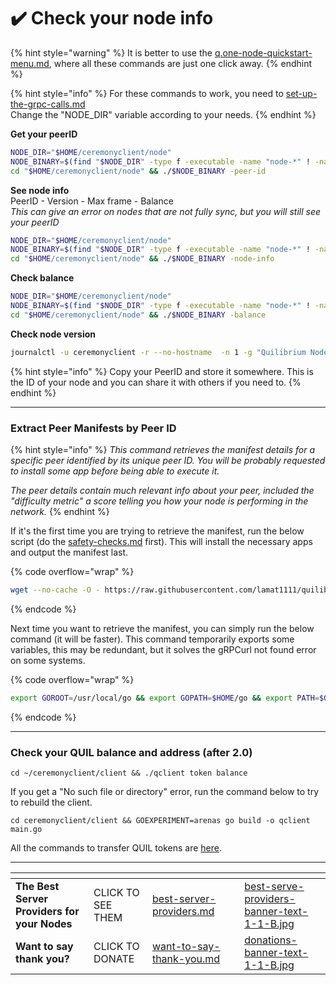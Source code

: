 # ✔️ Check your node info

{% hint style="warning" %}
It is better to use the [q.one-node-quickstart-menu.md](q.one-node-quickstart-menu.md "mention"), where all these commands are just one click away.
{% endhint %}

{% hint style="info" %}
For these commands to work, you need to  [set-up-the-grpc-calls.md](set-up-the-grpc-calls.md "mention")\
Change the "NODE\_DIR" variable according to your needs.
{% endhint %}

**Get your peerID**

```sh
NODE_DIR="$HOME/ceremonyclient/node"
NODE_BINARY=$(find "$NODE_DIR" -type f -executable -name "node-*" ! -name "*.dgst*" ! -name "*.sig*" | sort -V | tail -n 1 | xargs basename)
cd "$HOME/ceremonyclient/node" && ./$NODE_BINARY -peer-id
```

**See node info** \
PeerID - Version - Max frame - Balance\
_This can give an error on nodes that are not fully sync, but you will still see your peerID_

```bash
NODE_DIR="$HOME/ceremonyclient/node"
NODE_BINARY=$(find "$NODE_DIR" -type f -executable -name "node-*" ! -name "*.dgst*" ! -name "*.sig*" | sort -V | tail -n 1 | xargs basename)
cd "$HOME/ceremonyclient/node" && ./$NODE_BINARY -node-info
```

**Check balance**

```bash
NODE_DIR="$HOME/ceremonyclient/node"
NODE_BINARY=$(find "$NODE_DIR" -type f -executable -name "node-*" ! -name "*.dgst*" ! -name "*.sig*" | sort -V | tail -n 1 | xargs basename)
cd "$HOME/ceremonyclient/node" && ./$NODE_BINARY -balance
```

**Check node version**

```bash
journalctl -u ceremonyclient -r --no-hostname  -n 1 -g "Quilibrium Node" -o cat
```

{% hint style="info" %}
Copy your PeerID and store it somewhere. This is the ID of your node and you can share it with others if you need to.
{% endhint %}

***

### **Extract Peer Manifests by Peer ID**

{% hint style="info" %}
_This command retrieves the manifest details for a specific peer identified by its unique peer ID. You will be probably requested to install some app before being able to execute it._

_The peer details contain much relevant info about your peer, included the "difficulty metric" a score telling you how your node is performing in the network._
{% endhint %}

If it's the first time you are trying to retrieve the manifest, run the below script (do the [safety-checks.md](safety-checks.md "mention") first). This will install the necessary apps and output the manifest last.

{% code overflow="wrap" %}
```bash
wget --no-cache -O - https://raw.githubusercontent.com/lamat1111/quilibriumscripts/main/tools/qnode_peermanifest_checker.sh | bash
```
{% endcode %}

Next time you want to retrieve the manifest, you can simply run the below command (it will be faster). This command temporarily exports some variables, this may be redundant, but it solves the gRPCurl not found error on some systems.

{% code overflow="wrap" %}
```bash
export GOROOT=/usr/local/go && export GOPATH=$HOME/go && export PATH=$GOPATH/bin:$GOROOT/bin:$PATH && peer_id_base64=$(grpcurl -plaintext localhost:8337 quilibrium.node.node.pb.NodeService.GetNodeInfo | jq -r .peerId | base58 -d | base64) && grpcurl -plaintext localhost:8337 quilibrium.node.node.pb.NodeService.GetPeerManifests | grep -A 15 -B 1 "$peer_id_base64"
```
{% endcode %}

***

### Check your QUIL balance and address (after 2.0)

```
cd ~/ceremonyclient/client && ./qclient token balance
```

If you get a "No such file or directory" error, run the command below to try to rebuild the client.

```
cd ceremonyclient/client && GOEXPERIMENT=arenas go build -o qclient main.go
```

All the commands to transfer QUIL tokens are [here](https://github.com/lamat1111/Quilibrium-Node-Auto-Installer/blob/main/tokens-cli-commands.md).

***

<table data-card-size="large" data-column-title-hidden data-view="cards" data-full-width="false"><thead><tr><th></th><th></th><th data-hidden data-card-target data-type="content-ref"></th><th data-hidden></th><th data-hidden data-card-cover data-type="files"></th></tr></thead><tbody><tr><td><strong>The Best Server Providers for your Nodes</strong></td><td>CLICK TO SEE THEM</td><td><a href="best-server-providers.md">best-server-providers.md</a></td><td></td><td><a href=".gitbook/assets/best-serve-providers-banner-text-1-1-B.jpg">best-serve-providers-banner-text-1-1-B.jpg</a></td></tr><tr><td><strong>Want to say thank you?</strong></td><td>CLICK TO DONATE</td><td><a href="want-to-say-thank-you.md">want-to-say-thank-you.md</a></td><td></td><td><a href=".gitbook/assets/donations-banner-text-1-1-B.jpg">donations-banner-text-1-1-B.jpg</a></td></tr></tbody></table>
